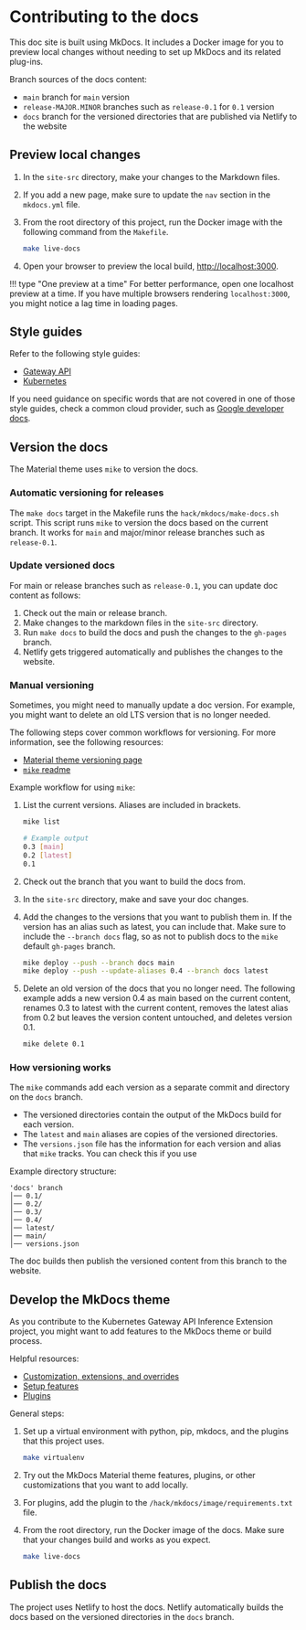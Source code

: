 # Contributing to the docs

This doc site is built using MkDocs. It includes a Docker image for you to preview local changes without needing to set up MkDocs and its related plug-ins.

Branch sources of the docs content:

- `main` branch for `main` version
- `release-MAJOR.MINOR` branches such as `release-0.1` for `0.1` version
- `docs` branch for the versioned directories that are published via Netlify to the website

## Preview local changes

1. In the `site-src` directory, make your changes to the Markdown files.

2. If you add a new page, make sure to update the `nav` section in the `mkdocs.yml` file.

3. From the root directory of this project, run the Docker image with the following command from the `Makefile`.
   ```sh
   make live-docs
   ```

4. Open your browser to preview the local build, [http://localhost:3000](http://localhost:3000).

!!! type "One preview at a time"
    For better performance, open one localhost preview at a time. If you have multiple browsers rendering `localhost:3000`, you might notice a lag time in loading pages.

## Style guides

Refer to the following style guides:

* [Gateway API](https://gateway-api.sigs.k8s.io/contributing/style-guide/)
* [Kubernetes](https://kubernetes.io/docs/contribute/style/style-guide/)

If you need guidance on specific words that are not covered in one of those style guides, check a common cloud provider, such as [Google developer docs](https://developers.google.com/style).

## Version the docs

The Material theme uses `mike` to version the docs. 

### Automatic versioning for releases

The `make docs` target in the Makefile runs the `hack/mkdocs/make-docs.sh` script. This script runs `mike` to version the docs based on the current branch. It works for `main` and major/minor release branches such as `release-0.1`.

### Update versioned docs

For main or release branches such as `release-0.1`, you can update doc content as follows:

1. Check out the main or release branch.
2. Make changes to the markdown files in the `site-src` directory.
3. Run `make docs` to build the docs and push the changes to the `gh-pages` branch.
4. Netlify gets triggered automatically and publishes the changes to the website.

### Manual versioning

Sometimes, you might need to manually update a doc version. For example, you might want to delete an old LTS version that is no longer needed.

The following steps cover common workflows for versioning. For more information, see the following resources:

* [Material theme versioning page](https://squidfunk.github.io/mkdocs-material/setup/setting-up-versioning/)
* [`mike` readme](https://github.com/jimporter/mike)

Example workflow for using `mike`:

1. List the current versions. Aliases are included in brackets.
   ```sh
   mike list

   # Example output
   0.3 [main]
   0.2 [latest]
   0.1
   ```

2. Check out the branch that you want to build the docs from.

3. In the `site-src` directory, make and save your doc changes.

4. Add the changes to the versions that you want to publish them in. If the version has an alias such as latest, you can include that. Make sure to include the `--branch docs` flag, so as not to publish docs to the `mike` default `gh-pages` branch.
   ```sh
   mike deploy --push --branch docs main
   mike deploy --push --update-aliases 0.4 --branch docs latest
   ```

5. Delete an old version of the docs that you no longer need. The following example adds a new version 0.4 as main based on the current content, renames 0.3 to latest with the current content, removes the latest alias from 0.2 but leaves the version content untouched, and deletes version 0.1.
   ```sh
   mike delete 0.1
   ```

### How versioning works

The `mike` commands add each version as a separate commit and directory on the `docs` branch. 

* The versioned directories contain the output of the MkDocs build for each version. 
* The `latest` and `main` aliases are copies of the versioned directories.
* The `versions.json` file has the information for each version and alias that `mike` tracks. You can check this if you use 

Example directory structure:

```plaintext
'docs' branch
│── 0.1/
│── 0.2/
│── 0.3/
│── 0.4/
│── latest/
│── main/
│── versions.json
```

The doc builds then publish the versioned content from this branch to the website.

## Develop the MkDocs theme

As you contribute to the Kubernetes Gateway API Inference Extension project, you might want to add features to the MkDocs theme or build process.

Helpful resources:
   
* [Customization, extensions, and overrides](https://squidfunk.github.io/mkdocs-material/customization/)
* [Setup features](https://squidfunk.github.io/mkdocs-material/setup/)
* [Plugins](https://squidfunk.github.io/mkdocs-material/plugins/)

General steps:

1. Set up a virtual environment with python, pip, mkdocs, and the plugins that this project uses.
   ```sh
   make virtualenv
   ```

2. Try out the MkDocs Material theme features, plugins, or other customizations that you want to add locally.

3. For plugins, add the plugin to the `/hack/mkdocs/image/requirements.txt` file.

4. From the root directory, run the Docker image of the docs. Make sure that your changes build and works as you expect.
   ```sh
   make live-docs
   ```

## Publish the docs

The project uses Netlify to host the docs. Netlify automatically builds the docs based on the versioned directories in the `docs` branch.
